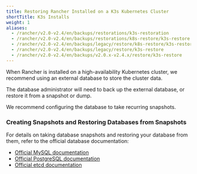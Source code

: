 ```yaml
---
title: Restoring Rancher Installed on a K3s Kubernetes Cluster
shortTitle: K3s Installs
weight: 1
aliases:
  - /rancher/v2.0-v2.4/en/backups/restorations/k3s-restoration
  - /rancher/v2.0-v2.4/en/backups/restorations/k8s-restore/k3s-restore
  - /rancher/v2.0-v2.4/en/backups/legacy/restore/k8s-restore/k3s-restore/
  - /rancher/v2.0-v2.4/en/backups/legacy/restore/k3s-restore
  - /rancher/v2.0-v2.4/en/backups/v2.0.x-v2.4.x/restore/k3s-restore
---
```


When Rancher is installed on a high-availability Kubernetes cluster, we recommend using an external database to store the cluster data.

The database administrator will need to back up the external database, or restore it from a snapshot or dump.

We recommend configuring the database to take recurring snapshots.

### Creating Snapshots and Restoring Databases from Snapshots

For details on taking database snapshots and restoring your database from them, refer to the official database documentation:

- [Official MySQL documentation](https://dev.mysql.com/doc/refman/8.0/en/replication-snapshot-method.html)
- [Official PostgreSQL documentation](https://www.postgresql.org/docs/8.3/backup-dump.html)
- [Official etcd documentation](https://github.com/etcd-io/etcd/blob/master/Documentation/op-guide/recovery.md)